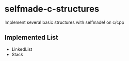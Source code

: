 # selfmade-c-structures

 Implement several basic structures with selfmade! on c/cpp

## Implemented List

- LinkedList 
- Stack
